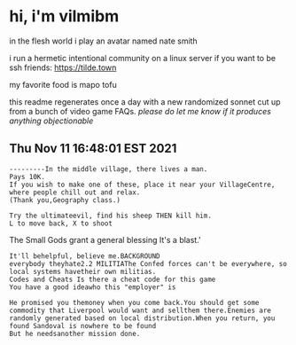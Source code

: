 # hi, i'm vilmibm

in the flesh world i play an avatar named nate smith

i run a hermetic intentional community on a linux server if you want to be ssh friends: https://tilde.town

my favorite food is mapo tofu

this readme regenerates once a day with a new randomized sonnet cut up from a bunch of video game FAQs.
_please do let me know if it produces anything objectionable_

## Thu Nov 11 16:48:01 EST 2021

    ---------In the middle village, there lives a man.
    Pays 10K.
    If you wish to make one of these, place it near your VillageCentre, where people chill out and relax.
    (Thank you,Geography class.)
    
    Try the ultimateevil, find his sheep THEN kill him.
    L to move back, X to shoot
     The Small Gods grant a general blessing
    It's a blast.'
    
    It'll behelpful, believe me.BACKGROUND
    everybody theyhate2.2 MILITIAThe Confed forces can't be everywhere, so local systems havetheir own militias.
    Codes and Cheats Is there a cheat code for this game
    You have a good ideawho this "employer" is
    
    He promised you themoney when you come back.You should get some commodity that Liverpool would want and sellthem there.Enemies are randomly generated based on local distribution.When you return, you found Sandoval is nowhere to be found
    But he needsanother mission done.
